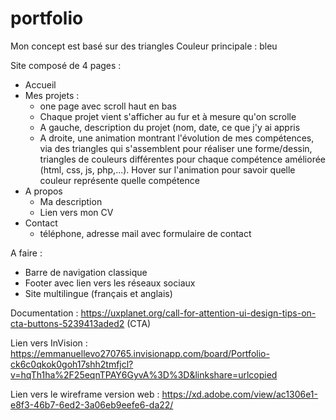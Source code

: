 # portfolio

Mon concept est basé sur des triangles
Couleur principale : bleu

Site composé de 4 pages :
  - Accueil
  - Mes projets :
      - one page avec scroll haut en bas
      - Chaque projet vient s'afficher au fur et à mesure qu'on scrolle
      - A gauche, description du projet (nom, date, ce que j'y ai appris
      - A droite, une animation montrant l'évolution de mes compétences, via des triangles qui s'assemblent pour réaliser une forme/dessin, triangles de couleurs différentes pour chaque compétence améliorée (html, css, js, php,...). Hover sur l'animation pour savoir quelle couleur représente quelle compétence
  - A propos
      - Ma description
      - Lien vers mon CV
  - Contact
      - téléphone, adresse mail avec formulaire de contact
    
A faire : 
- Barre de navigation classique
- Footer avec lien vers les réseaux sociaux
- Site multilingue (français et anglais)


Documentation : 
https://uxplanet.org/call-for-attention-ui-design-tips-on-cta-buttons-5239413aded2 (CTA)




Lien vers InVision : 
https://emmanuellevo270765.invisionapp.com/board/Portfolio-ck6c0qkok0goh17shh2tmfjcl?v=hqTh1ha%2F25eqnTPAY6GyvA%3D%3D&linkshare=urlcopied

Lien vers le wireframe version web : https://xd.adobe.com/view/ac1306e1-e8f3-46b7-6ed2-3a06eb9eefe6-da22/
